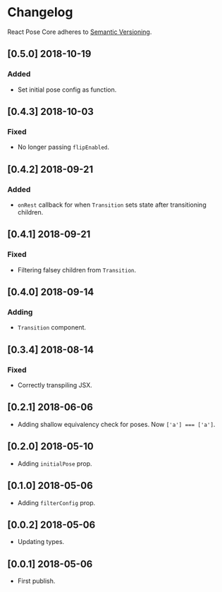 # Changelog

React Pose Core adheres to [Semantic Versioning](http://semver.org/).

## [0.5.0] 2018-10-19

### Added

- Set initial pose config as function.

## [0.4.3] 2018-10-03

### Fixed

- No longer passing `flipEnabled`.

## [0.4.2] 2018-09-21

### Added

- `onRest` callback for when `Transition` sets state after transitioning children.

## [0.4.1] 2018-09-21

### Fixed

- Filtering falsey children from `Transition`.

## [0.4.0] 2018-09-14

### Adding

- `Transition` component.

## [0.3.4] 2018-08-14

### Fixed

- Correctly transpiling JSX.

## [0.2.1] 2018-06-06

- Adding shallow equivalency check for poses. Now `['a'] === ['a']`.

## [0.2.0] 2018-05-10

- Adding `initialPose` prop.

## [0.1.0] 2018-05-06

- Adding `filterConfig` prop.

## [0.0.2] 2018-05-06

- Updating types.

## [0.0.1] 2018-05-06

- First publish.
